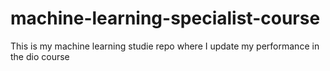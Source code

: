 # machine-learning-specialist-course
This is my machine learning studie repo where I update my performance in the dio course 
